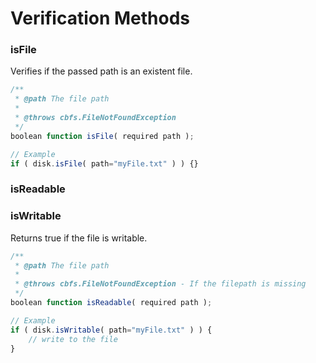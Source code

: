 # Verification Methods

### isFile

Verifies if the passed path is an existent file.

```javascript
/**
 * @path The file path
 *
 * @throws cbfs.FileNotFoundException
 */
boolean function isFile( required path );

// Example
if ( disk.isFile( path="myFile.txt" ) ) {}
```

### isReadable



### isWritable

Returns true if the file is writable.

```javascript
/**
 * @path The file path
 *
 * @throws cbfs.FileNotFoundException - If the filepath is missing
 */
boolean function isReadable( required path );

// Example
if ( disk.isWritable( path="myFile.txt" ) ) {
    // write to the file
}
```

